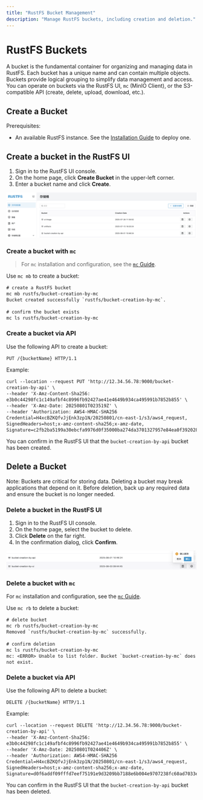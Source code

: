 ```yaml
---
title: "RustFS Bucket Management"
description: "Manage RustFS buckets, including creation and deletion."
---
```


# RustFS Buckets

A bucket is the fundamental container for organizing and managing data in RustFS. Each bucket has a unique name and can contain multiple objects. Buckets provide logical grouping to simplify data management and access. You can operate on buckets via the RustFS UI, `mc` (MinIO Client), or the S3-compatible API (create, delete, upload, download, etc.).

## Create a Bucket

Prerequisites:

- An available RustFS instance. See the [Installation Guide](/installation/index) to deploy one.

## Create a bucket in the RustFS UI

1. Sign in to the RustFS UI console.
2. On the home page, click **Create Bucket** in the upper-left corner.
3. Enter a bucket name and click **Create**.

![bucket creation](./images/bucket-creation-by-ui.png)

### Create a bucket with `mc`

> For `mc` installation and configuration, see the [`mc` Guide](../mc.md).

Use `mc mb` to create a bucket:

```
# create a RustFS bucket
mc mb rustfs/bucket-creation-by-mc
Bucket created successfully `rustfs/bucket-creation-by-mc`.

# confirm the bucket exists
mc ls rustfs/bucket-creation-by-mc
```

### Create a bucket via API

Use the following API to create a bucket:

```
PUT /{bucketName} HTTP/1.1
```

Example:

```
curl --location --request PUT 'http://12.34.56.78:9000/bucket-creation-by-api' \
--header 'X-Amz-Content-Sha256: e3b0c44298fc1c149afbf4c8996fb92427ae41e4649b934ca495991b7852b855' \
--header 'X-Amz-Date: 20250801T023519Z' \
--header 'Authorization: AWS4-HMAC-SHA256 Credential=H4xcBZKQfvJjEnk3zp1N/20250801/cn-east-1/s3/aws4_request, SignedHeaders=host;x-amz-content-sha256;x-amz-date, Signature=c2fb2ba5199a30ebcfa9976d0f35000ba274da3701327957e84ea0f3920288f2'
```

You can confirm in the RustFS UI that the `bucket-creation-by-api` bucket has been created.

## Delete a Bucket

Note: Buckets are critical for storing data. Deleting a bucket may break applications that depend on it. Before deletion, back up any required data and ensure the bucket is no longer needed.

### Delete a bucket in the RustFS UI

1. Sign in to the RustFS UI console.
2. On the home page, select the bucket to delete.
3. Click **Delete** on the far right.
4. In the confirmation dialog, click **Confirm**.

![bucket deletion](./images/bucket-deletion-on-ui.png)

### Delete a bucket with `mc`

For `mc` installation and configuration, see the [`mc` Guide](../mc.md).

Use `mc rb` to delete a bucket:

```
# delete bucket
mc rb rustfs/bucket-creation-by-mc
Removed `rustfs/bucket-creation-by-mc` successfully.

# confirm deletion
mc ls rustfs/bucket-creation-by-mc
mc: <ERROR> Unable to list folder. Bucket `bucket-creation-by-mc` does not exist.
```

### Delete a bucket via API

Use the following API to delete a bucket:

```
DELETE /{bucketName} HTTP/1.1
```

Example:

```
curl --location --request DELETE 'http://12.34.56.78:9000/bucket-creation-by-api' \
--header 'X-Amz-Content-Sha256: e3b0c44298fc1c149afbf4c8996fb92427ae41e4649b934ca495991b7852b855' \
--header 'X-Amz-Date: 20250801T024406Z' \
--header 'Authorization: AWS4-HMAC-SHA256 Credential=H4xcBZKQfvJjEnk3zp1N/20250801/cn-east-1/s3/aws4_request, SignedHeaders=host;x-amz-content-sha256;x-amz-date, Signature=d0f6addf09fffd7eef75191e9d3209bb7188e6b004e9707238fc60ad7033edae'
```

You can confirm in the RustFS UI that the `bucket-creation-by-api` bucket has been deleted.